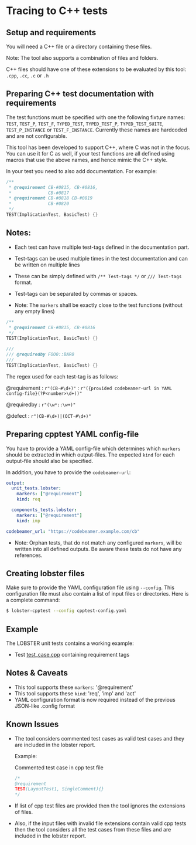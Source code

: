 # Tracing to C++ tests

## Setup and requirements

You will need a C++ file or a directory containing these files.

Note: The tool also supports a combination of files and folders.

C++ files should have one of these extensions to be evaluated by this tool: `.cpp`, `.cc`, `.c` or `.h`

## Preparing C++ test documentation with requirements
The test functions must be specified with one the following fixture names: 
`TEST`,
`TEST_P`,
`TEST_F`,
`TYPED_TEST`,
`TYPED_TEST_P`,
`TYPED_TEST_SUITE`,
`TEST_P_INSTANCE` or
`TEST_F_INSTANCE`.
Currently these names are hardcoded and are not configurable.

This tool has been developed to support C++, where C was not in the focus.
You can use it for C as well, if your test functions are all defined using macros
that use the above names, and hence mimic the C++ style.

In your test you need to also add documentation. For example:

```C++
/**
 * @requirement CB-#0815, CB-#0816,
 * 				CB-#0817
 * @requirement CB-#0818 CB-#0819
 * 				CB-#0820
 */
TEST(ImplicationTest, BasicTest) {}
```


## Notes:

* Each test can have multiple test-tags defined in the documentation part.
* Test-tags can be used multiple times in the test documentation and can be written on multiple lines

* These can be simply defined with `/** Test-tags */` or `/// Test-tags` format. 

* Test-tags can be separated by commas or spaces.

* Note: The `markers` shall be exactly close to the test functions (without any empty lines)


```C++
/**
 * @requirement CB-#0815, CB-#0816
 */
TEST(ImplicationTest, BasicTest) {}
```

```C++
///
/// @requiredby FOO0::BAR0
///
TEST(ImplicationTest, BasicTest) {}
```
The regex used for each test-tag is as follows:

@requirement
: ```r"(CB-#\d+)"```
: ```r"({provided codebeamer-url in YAML config-file}(?P<number>\d+))"```

@requiredby
: ```r"(\w*::\w+)"```

@defect
: ```r"(CB-#\d+)|(OCT-#\d+)"```


## Preparing cpptest YAML config-file

You have to provide a YAML config-file which determines which `markers` should be extracted in which output-files.
The expected `kind` for each output-file should also be specified.

In addition, you have to provide the `codebeamer-url`:

```cpptest-config.yaml
output:
  unit_tests.lobster:
    markers: ["@requirement"]
    kind: req

  components_tests.lobster:
    markers: ["@requirement"]
    kind: imp

codebeamer_url: "https://codebeamer.example.com/cb"
 ```

* Note: Orphan tests, that do not match any configured `markers`, will be written into all defined outputs.
 Be aware these tests do not have any references.


## Creating lobster files

Make sure to provide the YAML configuration file using `--config`.
This configuration file must also contain a list of input files or directories.
Here is a complete command:

```sh
$ lobster-cpptest --config cpptest-config.yaml
```

## Example

The LOBSTER unit tests contains a working example:

* Test [test_case.cpp](../tests_unit/lobster_cpptest/data/test_case.cpp) containing requirement tags

## Notes & Caveats
* This tool supports these `markers`: '@requirement'
* This tool supports these `kind`: 'req', 'imp' and 'act'
* YAML configuration format is now required instead of the previous JSON-like .config format

## Known Issues

- The tool considers commented test cases as valid test cases and they are included in the lobster report.

  Example:
  
  Commented test case in cpp test file
  ```cpp
  /* 
  @requirement
  TEST(LayoutTest1, SingleComment){}
  */
  ```

- If list of cpp test files are provided then the tool ignores the extensions of files.
- Also, if the input files with invalid file extensions contain valid cpp tests
then the tool considers all the test cases from these files and are included in the lobster report.
